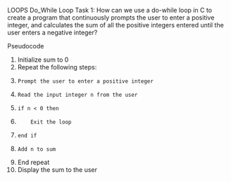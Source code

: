 LOOPS
Do_While Loop
Task 1:
How can we use a do-while loop in C to create a program that continuously prompts the user to enter a positive integer, and calculates the sum of all the positive integers entered until the user enters a negative integer?

Pseudocode 
1. Initialize sum to 0
2. Repeat the following steps:
3.     Prompt the user to enter a positive integer
4.     Read the input integer n from the user
5.     if n < 0 then
6.         Exit the loop
7.     end if
8.     Add n to sum
9. End repeat
10. Display the sum to the user




